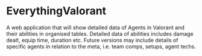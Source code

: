 # EverythingValorant
A web application that will show detailed data of Agents in Valorant and their abilities in organised tables. Detailed data of abilities includes damage dealt, equip time, duration etc. Future versions may include details of specific agents in relation to the meta, i.e. team comps, setups, agent techs.

